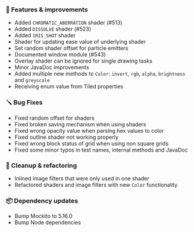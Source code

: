 ### 🚀 Features & improvements

- Added `CHROMATIC_ABERRATION` shader (#513)
- Added `DISSOLVE` shader (#523)
- Added `IRIS_SHOT` shader
- Shader for updating ease value of underlying shader
- Set random shader offset for particle emitters
- Documented window module (#543)
- Overlay shader can be ignored for single drawing tasks
- Minor JavaDoc improvements
- Added multiple new methods to `Color`: `invert`, `rgb`, `alpha`, `brightness` and `greyscale`
- Receiving enum value from Tiled properties

### 🪛 Bug Fixes

- Fixed random offset for shaders
- Fixed broken saving mechanism when using shaders
- Fixed wrong opacity value when parsing hex values to color
- Fixed outline shader not working properly
- Fixed wrong block status of grid when using non square grids
- Fixed some minor typos in test names, internal methods and  JavaDoc

### 🧽 Cleanup & refactoring

- Inlined image filters that were only used in one shader
- Refactored shaders and image filters with new `Color` functionality

### 📦 Dependency updates

- Bump Mockito to 5.16.0
- Bump Node dependencies